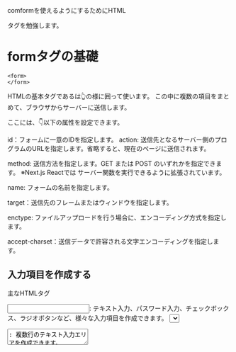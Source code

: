 <!--
title:   HTML <form>タグの基礎の勉強
tags:    form
id:      765b9e88841cbd55d084
private: false
-->
comformを使えるようにするためにHTML <form>タグを勉強します。

# formタグの基礎

```
<form>
</form>

```

HTMLの基本タグである<form>は👆️の様に囲って使います。
この中に複数の項目をまとめて、ブラウザからサーバーに送信します。

ここには、👇️以下の属性を設定できます。

id：フォームに一意のIDを指定します。
action: 送信先となるサーバー側のプログラムのURLを指定します。省略すると、現在のページに送信されます。

method: 送信方法を指定します。GET または POST のいずれかを指定できます。
※Next.js Reactでは サーバー関数を実行できるように拡張されています。

name: フォームの名前を指定します。

target：送信先のフレームまたはウィンドウを指定します。

enctype: ファイルアップロードを行う場合に、エンコーディング方式を指定します。

accept-charset：送信データで許容される文字エンコーディングを指定します。



## 入力項目を作成する

主なHTMLタグ

<input>: テキスト入力、パスワード入力、チェックボックス、ラジオボタンなど、様々な入力項目を作成できます。
<select>: ドロップダウンリストを作成できます。
<textarea>: 複数行のテキスト入力エリアを作成できます。

Comfromでは全てのHTMLタグを使えます。


HTMLタグには属性を追加します。

主な属性

id: 入力項目にIDを指定します。
type: 入力項目の種類を指定します。
name: 入力項目の名前を指定します。送信時にこの名前で値が渡されます。
value: 入力項目の初期値を指定します。



## 送信ボタン

これら複数の項目をまとめてサーバーに送ります。

HTMLのfor属性は、<label>要素がどのフォーム要素に関連付けられているかを指定します。
for属性の値は、関連付けるフォーム要素のid属性の値と一致する必要があります。

```
<label for="name">名前:</label>
<input type="text" id="name" name="name" />

```

※htmlFor属性は、HTMLのfor属性に対応するもので、ReactではhtmlForという名前で使用します。これはJavaScriptの予約語forとの衝突を避けるためです。

```
<button type="submit">送信</button>

```

formの項目を動的に追加、削除、変更する方法はJavaScriptを使用します。



----------------------------------------

# 基本的なHTML <form>タグの使い方

基本的なHTML <form>タグの使い方を知らなければ
conformで何が便利になったか、どこが拡張されたのかわかりません。

基本的なHTMLタグを使った使用例

例1

```
export default function BasicForm() {
  return (
    <form action="/" method="post">
      <label htmlFor="name">名前:</label>
      <input type="text" id="name" name="name" />
      <br />
      <label htmlFor="email">メールアドレス:</label>
      <input type="email" id="email" name="email" />
      <br />
      <label htmlFor="message">メッセージ:</label>
      <textarea id="message" name="message" />
      <br />
      <button type="submit">送信</button>
    </form>
  );
}

```

例2

```
<form method="GET" action="http://example.jp/article">
    <label>題名：<input type="text" id="title" name="title"></label>
    <input type="submit" name="submit" value="検索">
</form>

```



----------------------------------------
----------------------------------------
----------------------------------------

# 参考

Next.jsで素朴なフォームをシンプルに作る
https://zenn.dev/moozaru/articles/58bd654bbc402c

参考サイトのコア部分を自分なりに勉強します。



----------------------------------------

# Next.js Zodのインストール

```terminal
pnpm dlx create-next-app nextjs14

pnpm install zod

```



## 基本

```src/app/simple/page.tsx
export default function Page() {
  return (
    <form>
      <input type="text" name="name" />
      <button type="submit">送信</button>
    </form>
  );
}

```



## Server Actionsの関数定義

```src/app/simple/postAction.ts
'use server';

import { redirect } from 'next/navigation';

export async function postAction(formData: FormData) {
  const name = formData.get('name');
  console.log(name);

  // 入力されたデータが取得できたので
  // 何らかのデータ処理をします。

  // その後、リダイレクトします。
  redirect('/simple/thanks');
}

```



## Server Actionsの使用条件

"use server"; でバックエンド側であることを宣言する。
非同期処理である async にする。
引数に FormData オブジェクトを渡す



## Server Actionsをフォームタグ<form>から呼び出す

```src/app/simple/page.tsx
import { postAction } from "@/app/simple/postAction";

export default function Page() {
  return (
    <form action={postAction}>
      <input type="text" name="name" />
      <button type="submit">送信</button>
    </form>
  );
}

```

これで基本的なServerActionの動作確認が出来ました。



----------------------------------------

# thanksページの追加

入力成功後に表示するページ

```src/app/simple/thanks/page.tsx
import Link from 'next/link';

export default function Page() {
  return (
    <div>
      投稿ありがとうございます。
      <br />
      <Link href="/simple">フォームに戻る</Link>
    </div>
  );
}

```



----------------------------------------

# Zodってなに？

Zodは、JavaScript及びTypeScript向けに開発された強力なスキーマベースのバリデーションライブラリです。データの構造を定義し、そのデータが期待通りの形式かどうかを検証する機能を提供します。

従来のバリデーションライブラリと異なり、Zodは以下のような利点を持ちます。

* **直感的なスキーマ定義**: スキーマはシンプルなオブジェクト形式で記述でき、コードの可読性とメンテナンス性を向上させます。
* **強力な型**: TypeScriptとの緊密な統合により、型安全性を高め、実行時エラーを抑制します。
* **柔軟なバリデーションルール**: 型チェックだけでなく、長さ、範囲、フォーマットなどの様々なバリデーションルールを定義できます。
* **再利用可能なスキーマ**: 定義したスキーマを様々な箇所で再利用することで、コードの重複を削減できます。
* **詳細なエラーメッセージ**: バリデーションエラー発生時に、詳細なエラーメッセージを出力し、問題箇所を特定しやすくなります。

Zodは、クライアントサイドとサーバーサイドの両方で使用でき、フォームデータのバリデーション、APIリクエストの検証、データ変換など、様々なユースケースで活用できます。



## バリデーション

フォームに入力されたデータが正しいかどうかをチェックすることです。



## Zodを使ったバリデーション

通常バリデーションは
クライアント
サーバー
両方で行うのが安心です。

クライアントで大まかにチェックして
サーバー側で詳細なチェックを行うのが理想です。

バリデーションにzodを使用します。



## スキーマ

要するにバリデーションのルールを決めるってことです。
これをスキーマと呼びます。

👇️スキーマの例

```
const UserSchema = z.object({
  username: z.string().min(1, 'ユーザー名必須').max(20, '20文字以内')
});

```

このようにスキーマはそれぞれの項目の型定義＋ルールみたいなもので、
後から追加や削除が簡単に出来ます。



## スキーマを使ったバリデーション

受け取ったformDataにバリデーション関数？を使っています。

※バリデーション関数という使い方は初耳
スキーマ関数と呼んだほうが直感的か？

バリデーションを関数形式にして
引数にformDataを渡すという感じで使います。

## 基本的な形

```
UserSchema(formData)

```

👆️Zodを使ってバリデーション関数を作り
フォームに入力されたデータ(＝formData)を引数として渡して
その結果でバリデーションが成功したかを判定します。





----------------------------------------

# バリデーションの追加

先程のコードにバリデーションを追加します。



```app\simple\postAction.ts
'use server';

import console from 'console';

import { redirect } from 'next/navigation';
import { z } from 'zod';

const UserSchema = z.object({
  username: z.string().min(1, 'ユーザー名必須').max(20, '20文字以内')
});

export async function postAction(formData: FormData) {
  const result = UserSchema.safeParse({
    username: formData.get('name') as string
  });
  // バリデーション判定
  if (!result.success) {
    console.log('バリデーションエラーがあります:', result.error);
  } else {
    console.log('バリデーション成功');
  }

  // ユーザーネームを取り出す1。バリデーション前のコード
  // 受け取ったformDataからnameを取り出します。
  console.log('==formData get name', formData.get('name'));

  const name = formData.get('name');

  // ユーザーネームを取り出す2。バリデーション後のコード
  // safeParse()でバリデーションを行い、成功した場合はresult.dataにデータが入ります。
  console.log('==result.data.username', result.data?.username);

  // 入力されたデータが取得できたので
  // 何らかのデータ処理をします。

  // その後、リダイレクトします。
  redirect('/simple/thanks');
}

```

これで基本的なバリデーションが出来ました。



----------------------------------------

# スキーマから型を生成

## スキーマから型を取得する

  type InputsType = z.infer<typeof UserSchema>;
  const inputs: InputsType = result.data as InputsType;
  console.log('==inputs.username', inputs.username);


----------------------------------------

# useFormState

useFormStateは、Server Actionsの返り値をリアクティブに扱えるようにしてくれます

## リアクティブ

データの変化に自動的に反応し、それに応じて処理を実行します。

つまり、useFormState を使うと、Server Actions の結果が更新されるたびに、それに応じた処理を自動的に実行することができます。



----------------------------------------

# 色々追加して適当に完成した<form>を利用したソース

```app\simple\page.tsx
'use client';

import { useFormState, useFormStatus } from 'react-dom';

import { postAction } from './postAction';

function Submit() {
  const status = useFormStatus();
  return (
    <button type="submit" disabled={status.pending}>
      {status.pending ? '送信中...' : '送信'}
    </button>
  );
}

export default function Page() {
  const [result, dispatch] = useFormState(
    (state: any, payload: FormData) => postAction(state, payload),
    undefined
  );

  return (
    <form action={dispatch}>
      {result && result.errors && <div>{result.errors.name}</div>}
      <input type="text" name="name" />
      <Submit />
    </form>
  );
}

```



```app\simple\postAction.ts
'use server';

import console from 'console';

import { redirect } from 'next/navigation';
import { z } from 'zod';

interface ReturnType {
  errors?: {
    name?: string;
  };
}

const UserSchema = z.object({
  username: z.string().min(1, 'ユーザー名必須').max(20, '20文字以内')
});

export async function postAction(
  prevData: ReturnType,
  formData: FormData
): Promise<ReturnType> {
  // バリデーション
  const result = UserSchema.safeParse({
    username: formData.get('name') as string
  });
  // バリデーション判定
  if (!result.success) {
    console.log('バリデーションエラーがあります:', result.error);
  } else {
    console.log('バリデーション成功');
  }

  // ユーザーネームを取り出す1。バリデーション前のコード
  // 受け取ったformDataからnameを取り出します。
  console.log('==formData get name', formData.get('name'));

  const name = formData.get('name');

  // ユーザーネームが空でないことを確認
  if (!name) {
    // ユーザーネームが空の場合はもう一度入力を促す
    redirect('/simple/');
  }
  // ユーザーネームを取り出す2。バリデーション後のコード
  // safeParse()でバリデーションを行い、成功した場合はresult.dataにデータが入ります。
  console.log('==result.data.username', result.data?.username);

  // スキーマから型を取得する
  type InputsType = z.infer<typeof UserSchema>;
  const inputs: InputsType = result.data as InputsType;
  console.log('==inputs.username', inputs.username);

  // 入力されたデータが取得できたので
  // 何らかのデータ処理をします。

  // その後、リダイレクトします。
  redirect('/simple/thanks');
}

```



```app\simple\thanks\page.tsx
'use client';

import Link from 'next/link';

export default function Page() {
  return (
    <div>
      投稿ありがとうございます。
      <br />
      <Link href="/simple">フォームに戻る</Link>
    </div>
  );
}

```



これで基本的なHTML <from>タグの勉強は終了です。

※メッセージなどところどころ足りてません。

※useFormStateとuseFormStatusがなくなる？
useActionStateという新しい名前に変わるそうです。


この基礎的な<form>タグを元にcomformを勉強していきます。